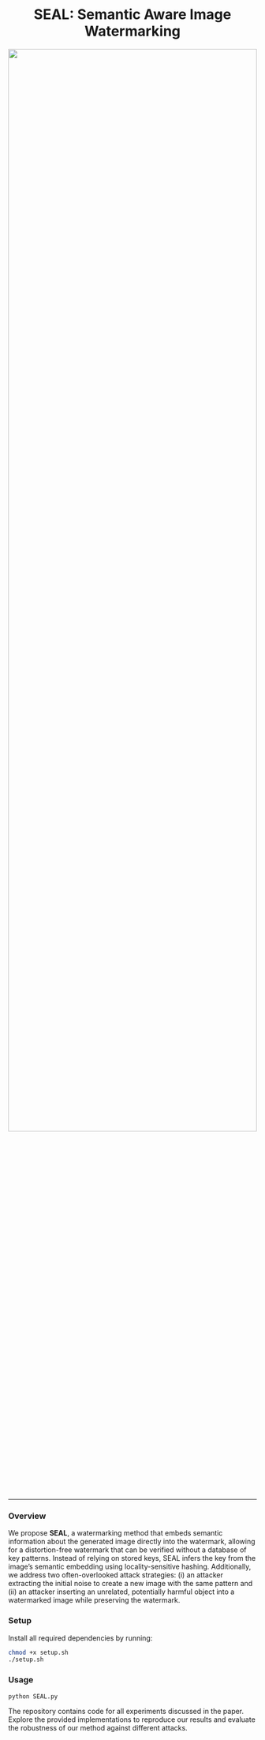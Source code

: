 <div align="center">
  <h1>SEAL: Semantic Aware Image Watermarking</h1>
  
  <img src="teaser.png" width="100%" height="75%" style="display:block; margin:auto;">
</div>

---

### Overview

We propose **SEAL**, a watermarking method that embeds semantic information about the generated image directly into the watermark, allowing for a distortion-free watermark that can be verified without a database of key patterns. Instead of relying on stored keys, SEAL infers the key from the image’s semantic embedding using locality-sensitive hashing. Additionally, we address two often-overlooked attack strategies: (i) an attacker extracting the initial noise to create a new image with the same pattern and (ii) an attacker inserting an unrelated, potentially harmful object into a watermarked image while preserving the watermark.

### Setup

Install all required dependencies by running:

```bash
chmod +x setup.sh
./setup.sh
```

### Usage

```bash
python SEAL.py
```

The repository contains code for all experiments discussed in the paper. Explore the provided implementations to reproduce our results and evaluate the robustness of our method against different attacks.